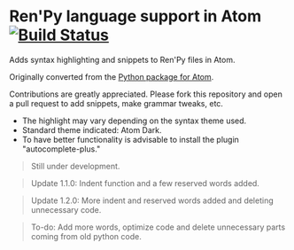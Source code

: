 # Ren'Py language support in Atom  [![Build Status](https://travis-ci.org/williamd1k0/language-renpy.svg?branch=patch-1)](https://travis-ci.org/williamd1k0/language-renpy)

Adds syntax highlighting and snippets to Ren'Py files in Atom.

Originally converted from the [Python package for Atom](https://github.com/atom/language-python).

Contributions are greatly appreciated. Please fork this repository and open a
pull request to add snippets, make grammar tweaks, etc.

* The highlight may vary depending on the syntax theme used.
* Standard theme indicated: Atom Dark.
* To have better functionality is advisable to install the plugin "autocomplete-plus."

>Still under development.

>Update 1.1.0: Indent function and a few reserved words added.

>Update 1.2.0: More indent and reserved words added and deleting unnecessary code.

>To-do: Add more words, optimize code and delete unnecessary parts coming from old python code.
